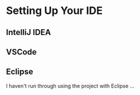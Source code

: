 # Setting Up Your IDE

## IntelliJ IDEA



## VSCode



## Eclipse

I haven't run through using the project with Eclipse ...